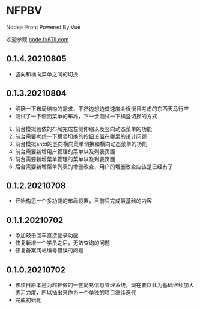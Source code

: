 # NFPBV
Nodejs Front Powered By Vue

欢迎参观 [node.fx67ll.com](http://node.fx67ll.com '后期是Nodejs的深入学习练习示例网站（目前是仅完成登录注册以及单表的增删改查的功能示例）')  

## 0.1.4.20210805
* 竖向和横向菜单之间的切换

## 0.1.3.20210804
* 明确一下布局结构的需求，不然边想边做速度会很慢且考虑的东西天马行空  
* 测试了一下侧面菜单的布局，下一步测试一下横竖切换的方式  
1. 前台模拟若依的布局完成左侧伸缩以及竖向动态菜单的功能  
2. 前台需要考虑一下横竖切换的按钮设置在哪里的设计问题  
2. 前台模拟antd的竖向横向菜单切换和横向动态菜单的功能  
3. 前台需要新增用户管理的菜单以及列表页面  
4. 前台需要新增菜单管理的菜单以及列表页面  
5. 后台需要新增菜单列表的增删改查，用户的增删改查应该是已经有了  

## 0.1.2.20210708
* 开始构思一个多功能的布局设置，目前只完成最基础的内容  

## 0.1.1.20210702
* 添加敲击回车直接登录功能  
* 修复新增一个学员之后，无法查询的问题  
* 修复备案网站编号错误的问题  

## 0.1.0.20210702
* 该项目原本是为超神做的一套简易信息管理系统，现在要以此为基础继续加大练习力度，所以抽出来作为一个单独的项目继续迭代  
* 完成初始化  
